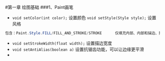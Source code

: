 #第一章	绘图基础
###1、Paint画笔
* `void setColor(int color);`		设置颜色
	 `void setStyle(Style style);`		设置风格
```java
包含：Paint.Style.FILL/FILL_AND_STROKE/STROKE		仅填充内部、内部和描边、描边
```
* `void setStrokeWidth(float width);`	设置描边宽度
* `void setAntiAlias(boolean a)`		设置抗锯齿功能，可以让边缘更平滑
* 